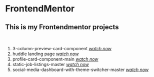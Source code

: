 # FrontendMentor

<h2>This is my Frontendmentor projects</h2>
<br/>
<ol>
    <li>
    3-column-preview-card-component
    <a href="https://fem-3-column-preview-card-component.netlify.app/">
        <em>watch now</em>
    </a>
    </li>
    <li>
    huddle landing page
    <a href="https://huddle-landing-page-103.netlify.app/">
        <em>watch now</em>
    </a>
    </li>
    <li>
    profile-card-component-main
    <a
        href="https://frontend-mentor-profile-card-component-main.vercel.app/"
    >
        <em>watch now</em>
    </a>
    </li>
    <li>
    static-job-listings-master
    <a href="https://fem-static-job-listings-master.netlify.app/">
        <em>watch now</em>
    </a>
    </li> 
    <li>
    social-media-dashboard-with-theme-switcher-master
    <a href="https://fem-social-media-dashboard.netlify.app/">
        <em>watch now</em>
    </a>
    </li>
</ol>
